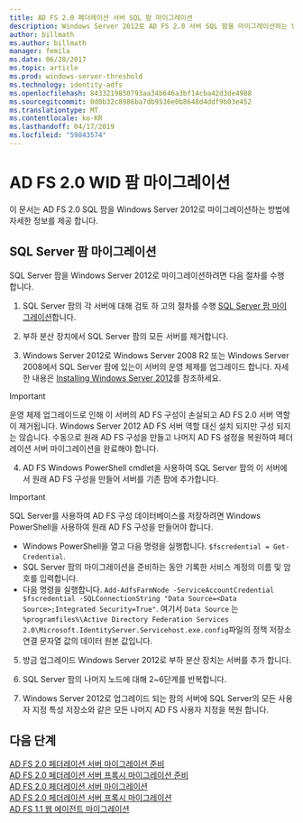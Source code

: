 ```yaml
---
title: AD FS 2.0 페더레이션 서버 SQL 팜 마이그레이션
description: Windows Server 2012로 AD FS 2.0 서버 SQL 팜을 마이그레이션하는 방법에 정보를 제공 합니다.
author: billmath
ms.author: billmath
manager: femila
ms.date: 06/28/2017
ms.topic: article
ms.prod: windows-server-threshold
ms.technology: identity-adfs
ms.openlocfilehash: 8433219850793aa34b646a3bf14cba42d3de4988
ms.sourcegitcommit: 0d0b32c8986ba7db9536e0b8648d4ddf9b03e452
ms.translationtype: MT
ms.contentlocale: ko-KR
ms.lasthandoff: 04/17/2019
ms.locfileid: "59843574"
---
```

# <a name="migrate-an-ad-fs-20-wid-farm"></a>AD FS 2.0 WID 팜 마이그레이션  
이 문서는 AD FS 2.0 SQL 팜을 Windows Server 2012로 마이그레이션하는 방법에 자세한 정보를 제공 합니다.


## <a name="migrate-a-sql-server-farm"></a>SQL Server 팜 마이그레이션  
 SQL Server 팜을 Windows Server 2012로 마이그레이션하려면 다음 절차를 수행 합니다.  
  
1.  SQL Server 팜의 각 서버에 대해 검토 하 고의 절차를 수행 [SQL Server 팜 마이그레이션](prepare-to-migrate-a-sql-server-farm.md)합니다.  
  
2.  부하 분산 장치에서 SQL Server 팜의 모든 서버를 제거합니다.  
  
3.  Windows Server 2012로 Windows Server 2008 R2 또는 Windows Server 2008에서 SQL Server 팜에 있는이 서버의 운영 체제를 업그레이드 합니다. 자세한 내용은 [Installing Windows Server 2012](https://technet.microsoft.com/library/jj134246.aspx)를 참조하세요.  
  
> [!IMPORTANT]
>  운영 체제 업그레이드로 인해 이 서버의 AD FS 구성이 손실되고 AD FS 2.0 서버 역할이 제거됩니다. Windows Server 2012 AD FS 서버 역할 대신 설치 되지만 구성 되지는 않습니다. 수동으로 원래 AD FS 구성을 만들고 나머지 AD FS 설정을 복원하여 페더레이션 서버 마이그레이션을 완료해야 합니다.  
  
4.  AD FS Windows PowerShell cmdlet을 사용하여 SQL Server 팜의 이 서버에서 원래 AD FS 구성을 만들어 서버를 기존 팜에 추가합니다.  
  
> [!IMPORTANT]
>  SQL Server를 사용하여 AD FS 구성 데이터베이스를 저장하려면 Windows PowerShell을 사용하여 원래 AD FS 구성을 만들어야 합니다.  

  - Windows PowerShell을 열고 다음 명령을 실행합니다. `$fscredential = Get-Credential`.  
  - SQL Server 팜의 마이그레이션을 준비하는 동안 기록한 서비스 계정의 이름 및 암호를 입력합니다.  
  - 다음 명령을 실행합니다. `Add-AdfsFarmNode -ServiceAccountCredential $fscredential -SQLConnectionString "Data Source=<Data Source>;Integrated Security=True"`. 여기서 `Data Source` 는 `%programfiles%\Active Directory Federation Services 2.0\Microsoft.IdentityServer.Servicehost.exe.config`파일의 정책 저장소 연결 문자열 값의 데이터 원본 값입니다.  
  
5.  방금 업그레이드 Windows Server 2012로 부하 분산 장치는 서버를 추가 합니다.  
  
6.  SQL Server 팜의 나머지 노드에 대해 2~6단계를 반복합니다.  
  
7.  Windows Server 2012로 업그레이드 되는 팜의 서버에 SQL Server의 모든 사용자 지정 특성 저장소와 같은 모든 나머지 AD FS 사용자 지정을 복원 합니다.  

## <a name="next-steps"></a>다음 단계
 [AD FS 2.0 페더레이션 서버 마이그레이션 준비](prepare-to-migrate-ad-fs-fed-server.md)   
 [AD FS 2.0 페더레이션 서버 프록시 마이그레이션 준비](prepare-to-migrate-ad-fs-fed-proxy.md)   
 [AD FS 2.0 페더레이션 서버 마이그레이션](migrate-the-ad-fs-fed-server.md)   
 [AD FS 2.0 페더레이션 서버 프록시 마이그레이션](migrate-the-ad-fs-2-fed-server-proxy.md)   
 [AD FS 1.1 웹 에이전트 마이그레이션](migrate-the-ad-fs-web-agent.md)




